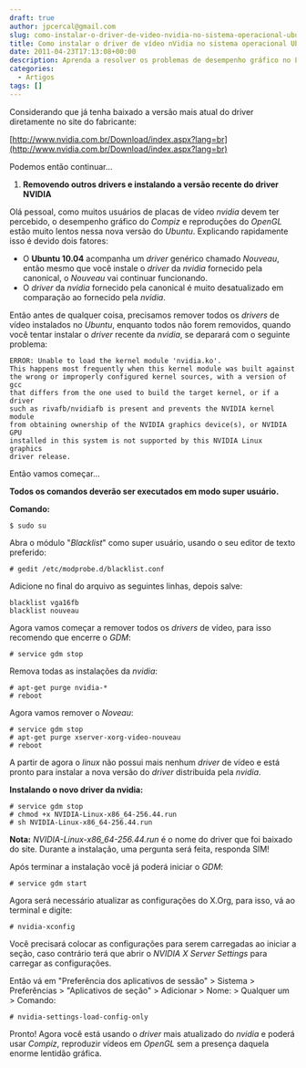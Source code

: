 ```yaml
---
draft: true
author: jpcercal@gmail.com
slug: como-instalar-o-driver-de-video-nvidia-no-sistema-operacional-ubuntu-10-04
title: Como instalar o driver de vídeo nVidia no sistema operacional Ubuntu 10.04
date: 2011-04-23T17:13:08+00:00
description: Aprenda a resolver os problemas de desempenho gráfico no Linux instalando o driver de vídeo binário fornecido pela própria nVidia! Vale a pena conferir.
categories:
  - Artigos
tags: []
---
```


Considerando que já tenha baixado a versão mais atual do driver diretamente no site do fabricante:

[http://www.nvidia.com.br/Download/index.aspx?lang=br](http://www.nvidia.com.br/Download/index.aspx?lang=br)

Podemos então continuar...

1.  **Removendo outros drivers e instalando a versão recente do driver NVIDIA**

Olá pessoal, como muitos usuários de placas de vídeo _nvidia_ devem ter percebido, o desempenho gráfico do _Compiz_ e reproduções do _OpenGL_ estão muito lentos nessa nova versão do _Ubuntu_. Explicando rapidamente isso é devido dois fatores:

* O **Ubuntu 10.04** acompanha um _driver_ genérico chamado _Nouveau_, então mesmo que você instale o _driver_ da _nvidia_ fornecido pela canonical, o _Nouveau_ vai continuar funcionando.
* O _driver_ da _nvidia_ fornecido pela canonical é muito desatualizado em comparação ao fornecido pela _nvidia_.

Então antes de qualquer coisa, precisamos remover todos os _drivers_ de vídeo instalados no _Ubuntu_, enquanto todos não forem removidos, quando você tentar instalar o _driver_ recente da _nvidia_, se deparará com o seguinte problema:

```shell
ERROR: Unable to load the kernel module 'nvidia.ko'.
This happens most frequently when this kernel module was built against
the wrong or improperly configured kernel sources, with a version of gcc
that differs from the one used to build the target kernel, or if a driver
such as rivafb/nvidiafb is present and prevents the NVIDIA kernel module
from obtaining ownership of the NVIDIA graphics device(s), or NVIDIA GPU
installed in this system is not supported by this NVIDIA Linux graphics
driver release.
```

Então vamos começar...

**Todos os comandos deverão ser executados em modo super usuário.**

**Comando:**

```shell
$ sudo su
```

Abra o módulo "_Blacklist_" como super usuário, usando o seu editor de texto preferido:

```shell
# gedit /etc/modprobe.d/blacklist.conf
```

Adicione no final do arquivo as seguintes linhas, depois salve:

```shell
blacklist vga16fb
blacklist nouveau
```

Agora vamos começar a remover todos os _drivers_ de vídeo, para isso recomendo que encerre o _GDM_:

```shell
# service gdm stop
```

Remova todas as instalações da _nvidia_:

```shell
# apt-get purge nvidia-*
# reboot
```

Agora vamos remover o _Noveau_:

```shell
# service gdm stop
# apt-get purge xserver-xorg-video-nouveau
# reboot
```

A partir de agora o _linux_ não possui mais nenhum _driver_ de vídeo e está pronto para instalar a nova versão do _driver_ distribuída pela _nvidia_.

**Instalando o novo driver da nvidia:**

```shell
# service gdm stop
# chmod +x NVIDIA-Linux-x86_64-256.44.run
# sh NVIDIA-Linux-x86_64-256.44.run
```

**Nota:** _NVIDIA-Linux-x86_64-256.44.run_ é o nome do driver que foi baixado do site. Durante a instalação, uma pergunta será feita, responda SIM!

Após terminar a instalação você já poderá iniciar o _GDM_:

```shell
# service gdm start
```

Agora será necessário atualizar as configurações do X.Org, para isso, vá ao terminal e digite:

```shell
# nvidia-xconfig
```

Você precisará colocar as configurações para serem carregadas ao iniciar a seção, caso contrário terá que abrir o _NVIDIA X Server Settings_ para carregar as configurações.

Então vá em "Preferência dos aplicativos de sessão" > Sistema > Preferências > "Aplicativos de seção" > Adicionar > Nome: > Qualquer um > Comando:

```shell
# nvidia-settings-load-config-only
```

Pronto! Agora você está usando o _driver_ mais atualizado do _nvidia_ e poderá usar _Compiz_, reproduzir vídeos em _OpenGL_ sem a presença daquela enorme lentidão gráfica.
